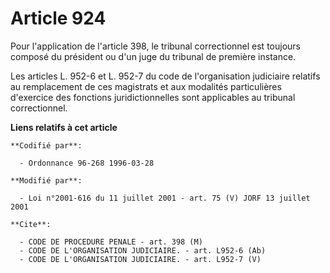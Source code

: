 # Article 924

Pour l'application de l'article 398, le tribunal correctionnel est toujours composé du président ou d'un juge du tribunal de
première instance.

Les articles L. 952-6 et L. 952-7 du code de l'organisation judiciaire relatifs au remplacement de ces magistrats et aux
modalités particulières d'exercice des fonctions juridictionnelles sont applicables au tribunal correctionnel.

**Liens relatifs à cet article**

	**Codifié par**:

	  - Ordonnance 96-268 1996-03-28

	**Modifié par**:

	  - Loi n°2001-616 du 11 juillet 2001 - art. 75 (V) JORF 13 juillet 2001

	**Cite**:

	  - CODE DE PROCEDURE PENALE - art. 398 (M)
	  - CODE DE L'ORGANISATION JUDICIAIRE. - art. L952-6 (Ab)
	  - CODE DE L'ORGANISATION JUDICIAIRE. - art. L952-7 (V)
